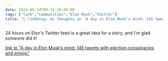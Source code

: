 ```yaml
---
date: 2024-09-14T09:15:39-04:00
tags: ["link","Communities","Elon Musk","Twitter"]
title: "🔗 linkblog: my thoughts on 'A day in Elon Musk’s mind: 145 tweets with election conspiracies and emojis'"
---
```

24 hours on Elon's Twitter feed is a great idea for a story, and I'm glad someone did it!

[link to "A day in Elon Musk’s mind: 145 tweets with election conspiracies and emojis"](https://www.theguardian.com/technology/2024/sep/14/elon-musk-tweets-trump-conspiracy)